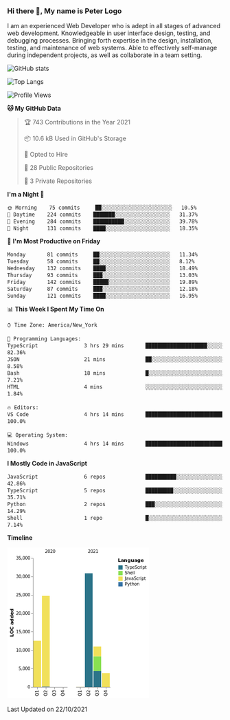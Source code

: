 ### Hi there 👋, My name is Peter Logo

I am an experienced Web Developer who is adept in all stages of advanced web development. Knowledgeable in user interface design, 
testing, and debugging processes. Bringing forth expertise in the design, installation, testing, and maintenance of web systems. 
Able to effectively self-manage during independent projects, as well as collaborate in a team setting.

![GitHub stats](https://github-readme-stats.vercel.app/api?username=peterlogo&show_icons=true&count_private=true&theme=dark)

![Top Langs](https://github-readme-stats.vercel.app/api/top-langs/?username=peterlogo&theme=dark&layout=compact&langs_count=8)

<!--START_SECTION:waka-->
![Profile Views](http://img.shields.io/badge/Profile%20Views-0-blue)

**🐱 My GitHub Data** 

> 🏆 743 Contributions in the Year 2021
 > 
> 📦 10.6 kB Used in GitHub's Storage 
 > 
> 💼 Opted to Hire
 > 
> 📜 28 Public Repositories 
 > 
> 🔑 3 Private Repositories  
 > 
**I'm a Night 🦉** 

```text
🌞 Morning    75 commits     ██░░░░░░░░░░░░░░░░░░░░░░░   10.5% 
🌆 Daytime    224 commits    ███████░░░░░░░░░░░░░░░░░░   31.37% 
🌃 Evening    284 commits    ██████████░░░░░░░░░░░░░░░   39.78% 
🌙 Night      131 commits    ████░░░░░░░░░░░░░░░░░░░░░   18.35%

```
📅 **I'm Most Productive on Friday** 

```text
Monday       81 commits     ██░░░░░░░░░░░░░░░░░░░░░░░   11.34% 
Tuesday      58 commits     ██░░░░░░░░░░░░░░░░░░░░░░░   8.12% 
Wednesday    132 commits    ████░░░░░░░░░░░░░░░░░░░░░   18.49% 
Thursday     93 commits     ███░░░░░░░░░░░░░░░░░░░░░░   13.03% 
Friday       142 commits    █████░░░░░░░░░░░░░░░░░░░░   19.89% 
Saturday     87 commits     ███░░░░░░░░░░░░░░░░░░░░░░   12.18% 
Sunday       121 commits    ████░░░░░░░░░░░░░░░░░░░░░   16.95%

```


📊 **This Week I Spent My Time On** 

```text
⌚︎ Time Zone: America/New_York

💬 Programming Languages: 
TypeScript               3 hrs 29 mins       ████████████████████░░░░░   82.36% 
JSON                     21 mins             ██░░░░░░░░░░░░░░░░░░░░░░░   8.58% 
Bash                     18 mins             █░░░░░░░░░░░░░░░░░░░░░░░░   7.21% 
HTML                     4 mins              ░░░░░░░░░░░░░░░░░░░░░░░░░   1.84%

🔥 Editors: 
VS Code                  4 hrs 14 mins       █████████████████████████   100.0%

💻 Operating System: 
Windows                  4 hrs 14 mins       █████████████████████████   100.0%

```

**I Mostly Code in JavaScript** 

```text
JavaScript               6 repos             ██████████░░░░░░░░░░░░░░░   42.86% 
TypeScript               5 repos             █████████░░░░░░░░░░░░░░░░   35.71% 
Python                   2 repos             ███░░░░░░░░░░░░░░░░░░░░░░   14.29% 
Shell                    1 repo              █░░░░░░░░░░░░░░░░░░░░░░░░   7.14%

```


**Timeline**

![Chart not found](https://raw.githubusercontent.com/peterlogo/peterlogo/main/charts/bar_graph.png) 


 Last Updated on 22/10/2021
<!--END_SECTION:waka-->


